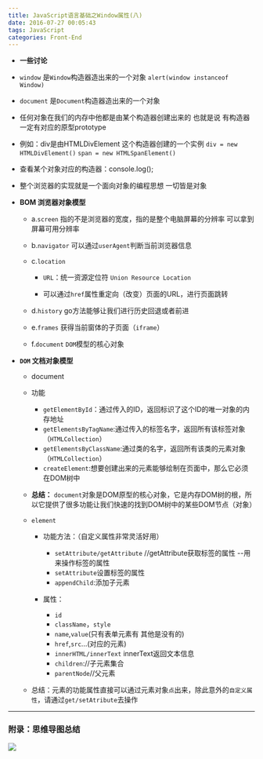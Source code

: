 ```yaml
---
title: JavaScript语言基础之Window属性(八)
date: 2016-07-27 00:05:43
tags: JavaScript
categories: Front-End
---
```


- **一些讨论**
<!--more-->
  - `window` 是`Window`构造器造出来的一个对象 `alert(window instanceof Window)`
  - `document` 是`Document`构造器造出来的一个对象

  - 任何对象在我们的内存中他都是由某个构造器创建出来的 也就是说 有构造器一定有对应的原型prototype
  - 例如：div是由HTMLDivElement 这个构造器创建的一个实例 `div = new HTMLDivElement()`  `span = new HTMLSpanElement()`

  - 查看某个对象对应的构造器：console.log();

  - 整个浏览器的实现就是一个面向对象的编程思想 一切皆是对象



- **BOM 浏览器对象模型**

     - a.`screen` 指的不是浏览器的宽度，指的是整个电脑屏幕的分辨率
          可以拿到屏幕可用分辨率

     - b.`navigator`
          可以通过`userAgent`判断当前浏览器信息

     - c.`location`

         - `URL`：统一资源定位符 `Union Resource Location`

         - 可以通过`href`属性重定向（改变）页面的URL，进行页面跳转

     - d.`history`
          go方法能够让我们进行历史回退或者前进

     - e.`frames`
          获得当前窗体的子页面（`iframe`）

     - f.`document`
          `DOM`模型的核心对象

- **`DOM` 文档对象模型**

  - document

   - 功能

       - `getElementById`：通过传入的ID，返回标识了这个ID的唯一对象的内存地址
       - `getElementsByTagName`:通过传入的标签名字，返回所有该标签对象（`HTMLCollection`）
       - `getElementsByClassName`:通过类的名字，返回所有该类的元素对象（`HTMLCollection`）
       - `createElement`:想要创建出来的元素能够绘制在页面中，那么它必须在DOM树中

   - **总结：** `document`对象是DOM原型的核心对象，它是内存DOM树的根，所以它提供了很多功能让我们快速的找到DOM树中的某些DOM节点（对象）

   - `element`

       - 功能方法：（自定义属性非常灵活好用）
         - `setAttribute/getAttribute` //getAttribute获取标签的属性 --用来操作标签的属性
         - `setAttribute`设置标签的属性
         - `appendChild`:添加子元素

       - 属性：

         - `id`
         - `className`，`style`
         - `name`,`value`(只有表单元素有 其他是没有的)
         - `href`,`src`...(对应的元素)
         - `innerHTML/innerText`  innerText返回文本信息
         - `children`://子元素集合
         - `parentNode`//父元素


   -  总结：元素的功能属性直接可以通过元素对象`点`出来，除此意外的`自定义属性`，请通过`get/setAtribute`去操作

---


### 附录：思维导图总结

![](http://7xq6al.com1.z0.glb.clouddn.com/js%E8%AF%AD%E8%A8%80%E5%9F%BA%E7%A1%80-window%E5%B1%9E%E6%80%A7.gif)
